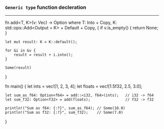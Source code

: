 ### **`Generic type` function decleration**

---

fn add<T, K>(v: Vec<T>) -> Option<K>
where
    T: Into<K> + Copy,
    K: std::ops::Add<Output = K> + Default + Copy,
{
    if v.is_empty() {
        return None;
    }

    let mut result: K = K::default();

    for &i in &v {
        result = result + i.into();
    }

    Some(result)
}


fn main() {
    let ints = vec![1, 2, 3, 4];
    let floats = vec![1.5f32, 2.5, 3.0];

    let sum_as_f64: Option<f64> = add::<i32, f64>(ints);   // i32 -> f64
    let sum_f32: Option<f32> = add(floats);                // f32 -> f32

    println!("Sum as f64: {:?}", sum_as_f64); // Some(10.0)
    println!("Sum as f32: {:?}", sum_f32);    // Some(7.0)
}